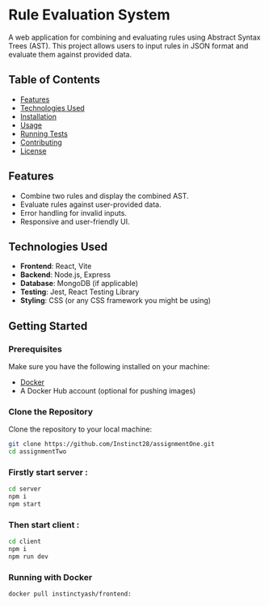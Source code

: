 # Rule Evaluation System

A web application for combining and evaluating rules using Abstract Syntax Trees (AST). This project allows users to input rules in JSON format and evaluate them against provided data.

## Table of Contents

- [Features](#features)
- [Technologies Used](#technologies-used)
- [Installation](#installation)
- [Usage](#usage)
- [Running Tests](#running-tests)
- [Contributing](#contributing)
- [License](#license)

## Features

- Combine two rules and display the combined AST.
- Evaluate rules against user-provided data.
- Error handling for invalid inputs.
- Responsive and user-friendly UI.

## Technologies Used

- **Frontend**: React, Vite
- **Backend**: Node.js, Express
- **Database**: MongoDB (if applicable)
- **Testing**: Jest, React Testing Library
- **Styling**: CSS (or any CSS framework you might be using)

## Getting Started

### Prerequisites

Make sure you have the following installed on your machine:

- [Docker](https://www.docker.com/get-started) 
- A Docker Hub account (optional for pushing images)

### Clone the Repository

Clone the repository to your local machine:

```bash
git clone https://github.com/Instinct28/assignmentOne.git
cd assignmentTwo
```
### Firstly start server : 
```bash
cd server
npm i
npm start
```

### Then start client : 
```bash
cd client
npm i
npm run dev
```

### Running with Docker
```bash
docker pull instinctyash/frontend:
```